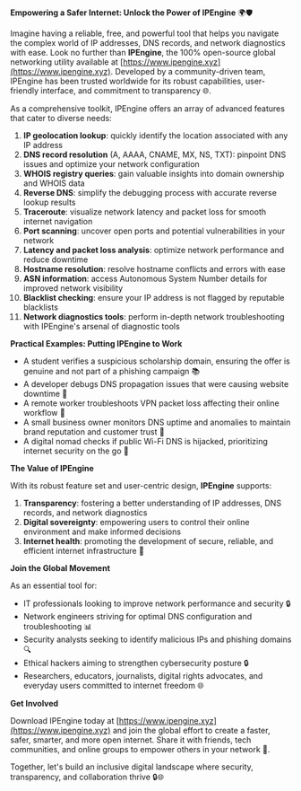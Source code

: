 **Empowering a Safer Internet: Unlock the Power of IPEngine** 🌍🛡️

Imagine having a reliable, free, and powerful tool that helps you navigate the complex world of IP addresses, DNS records, and network diagnostics with ease. Look no further than **IPEngine**, the 100% open-source global networking utility available at [https://www.ipengine.xyz](https://www.ipengine.xyz). Developed by a community-driven team, IPEngine has been trusted worldwide for its robust capabilities, user-friendly interface, and commitment to transparency 🌐.

As a comprehensive toolkit, IPEngine offers an array of advanced features that cater to diverse needs:

1.  **IP geolocation lookup**: quickly identify the location associated with any IP address
2.  **DNS record resolution** (A, AAAA, CNAME, MX, NS, TXT): pinpoint DNS issues and optimize your network configuration
3.  **WHOIS registry queries**: gain valuable insights into domain ownership and WHOIS data
4.  **Reverse DNS**: simplify the debugging process with accurate reverse lookup results
5.  **Traceroute**: visualize network latency and packet loss for smooth internet navigation
6.  **Port scanning**: uncover open ports and potential vulnerabilities in your network
7.  **Latency and packet loss analysis**: optimize network performance and reduce downtime
8.  **Hostname resolution**: resolve hostname conflicts and errors with ease
9.  **ASN information**: access Autonomous System Number details for improved network visibility
10. **Blacklist checking**: ensure your IP address is not flagged by reputable blacklists
11. **Network diagnostics tools**: perform in-depth network troubleshooting with IPEngine's arsenal of diagnostic tools

**Practical Examples: Putting IPEngine to Work**

*   A student verifies a suspicious scholarship domain, ensuring the offer is genuine and not part of a phishing campaign 📚
*   A developer debugs DNS propagation issues that were causing website downtime 🤔
*   A remote worker troubleshoots VPN packet loss affecting their online workflow 🔌
*   A small business owner monitors DNS uptime and anomalies to maintain brand reputation and customer trust 💼
*   A digital nomad checks if public Wi-Fi DNS is hijacked, prioritizing internet security on the go 📡

**The Value of IPEngine**

With its robust feature set and user-centric design, **IPEngine** supports:

1.  **Transparency**: fostering a better understanding of IP addresses, DNS records, and network diagnostics
2.  **Digital sovereignty**: empowering users to control their online environment and make informed decisions
3.  **Internet health**: promoting the development of secure, reliable, and efficient internet infrastructure 📡

**Join the Global Movement**

As an essential tool for:

*   IT professionals looking to improve network performance and security 🔒
*   Network engineers striving for optimal DNS configuration and troubleshooting 📊
*   Security analysts seeking to identify malicious IPs and phishing domains 🔍
*   Ethical hackers aiming to strengthen cybersecurity posture 🔒
*   Researchers, educators, journalists, digital rights advocates, and everyday users committed to internet freedom 🌐

**Get Involved**

Download IPEngine today at [https://www.ipengine.xyz](https://www.ipengine.xyz) and join the global effort to create a faster, safer, smarter, and more open internet. Share it with friends, tech communities, and online groups to empower others in your network 🚀.

Together, let's build an inclusive digital landscape where security, transparency, and collaboration thrive 🔒🌐